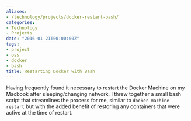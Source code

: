 ```yaml
---
aliases:
- /technology/projects/docker-restart-bash/
categories:
- Technology
- Projects
date: "2016-01-21T00:00:00Z"
tags:
- project
- oss
- docker
- bash
title: Restarting Docker with Bash
---
```

Having frequently found it necessary to restart the Docker Machine on my Macbook after sleeping/changing network, I threw together a small bash script that streamlines the process for me, similar to `docker-machine restart` but with the added benefit of restoring any containers that were active at the time of restart.

<script type="text/javascript" src="https://asciinema.org/a/7khffteogj4ojeobv182jbqfh.js" id="asciicast-7khffteogj4ojeobv182jbqfh" async></script>
